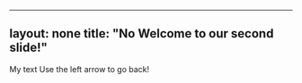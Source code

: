 -----
layout: none
title: "No Welcome to our second slide!"
-----
My text
Use the left arrow to go back!